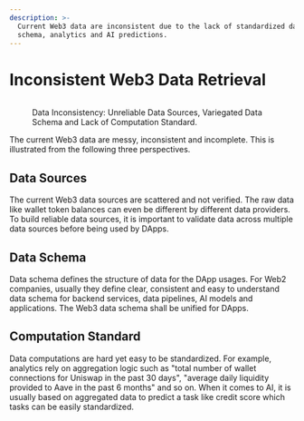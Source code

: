 ```yaml
---
description: >-
  Current Web3 data are inconsistent due to the lack of standardized data
  schema, analytics and AI predictions.
---
```


# Inconsistent Web3 Data Retrieval

<figure><img src="../.gitbook/assets/inconsistency.png" alt=""><figcaption><p>Data Inconsistency: Unreliable Data Sources, Variegated Data Schema and Lack of Computation Standard.</p></figcaption></figure>

The current Web3 data are messy, inconsistent and incomplete. This is illustrated from the following three perspectives.

## Data Sources

The current Web3 data sources are scattered and not verified. The raw data like wallet token balances can even be different by different data providers. To build reliable data sources, it is important to validate data across multiple data sources before being used by DApps.

## Data Schema

Data schema defines the structure of data for the DApp usages. For Web2 companies, usually they define clear, consistent and easy to understand data schema for backend services, data pipelines, AI models and applications. The Web3 data schema shall be unified for DApps.

## Computation Standard

Data computations are hard yet easy to be standardized. For example, analytics rely on aggregation logic such as "total number of wallet connections for Uniswap in the past 30 days", "average daily liquidity provided to Aave in the past 6 months" and so on. When it comes to AI, it is usually based on aggregated data to predict a task like credit score which tasks can be easily standardized.
